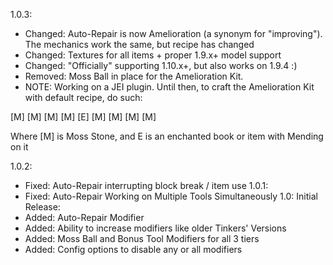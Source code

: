 1.0.3:
* Changed: Auto-Repair is now Amelioration (a synonym for "improving"). The mechanics work the same, but recipe has changed
* Changed: Textures for all items + proper 1.9.x+ model support
* Changed: "Officially" supporting 1.10.x+, but also works on 1.9.4 :)
* Removed: Moss Ball in place for the Amelioration Kit. 
* NOTE: Working on a JEI plugin. Until then, to craft the Amelioration Kit with default recipe, do such:

[M] [M] [M]
[M] [E] [M]
[M] [M] [M]

Where [M] is Moss Stone, and E is an enchanted book or item with Mending on it

1.0.2:
* Fixed: Auto-Repair interrupting block break / item use
1.0.1:
* Fixed: Auto-Repair Working on Multiple Tools Simultaneously
1.0:
Initial Release:
* Added: Auto-Repair Modifier
* Added: Ability to increase modifiers like older Tinkers' Versions
* Added: Moss Ball and Bonus Tool Modifiers for all 3 tiers
* Added: Config options to disable any or all modifiers